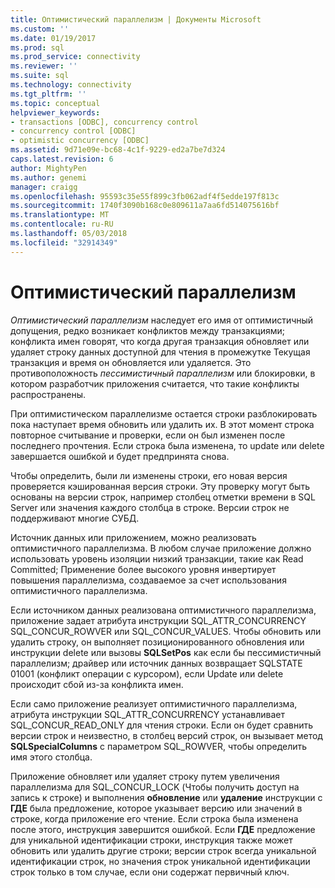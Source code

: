 ```yaml
---
title: Оптимистический параллелизм | Документы Microsoft
ms.custom: ''
ms.date: 01/19/2017
ms.prod: sql
ms.prod_service: connectivity
ms.reviewer: ''
ms.suite: sql
ms.technology: connectivity
ms.tgt_pltfrm: ''
ms.topic: conceptual
helpviewer_keywords:
- transactions [ODBC], concurrency control
- concurrency control [ODBC]
- optimistic concurrency [ODBC]
ms.assetid: 9d71e09e-bc68-4c1f-9229-ed2a7be7d324
caps.latest.revision: 6
author: MightyPen
ms.author: genemi
manager: craigg
ms.openlocfilehash: 95593c35e55f899c3fb062adf4f5edde197f813c
ms.sourcegitcommit: 1740f3090b168c0e809611a7aa6fd514075616bf
ms.translationtype: MT
ms.contentlocale: ru-RU
ms.lasthandoff: 05/03/2018
ms.locfileid: "32914349"
---
```

# <a name="optimistic-concurrency"></a>Оптимистический параллелизм
*Оптимистический параллелизм* наследует его имя от оптимистичный допущения, редко возникает конфликтов между транзакциями; конфликта имен говорят, что когда другая транзакция обновляет или удаляет строку данных доступной для чтения в промежутке Текущая транзакция и время он обновляется или удаляется. Это противоположность *пессимистичный параллелизм* или блокировки, в котором разработчик приложения считается, что такие конфликты распространены.  
  
 При оптимистическом параллелизме остается строки разблокировать пока наступает время обновить или удалить их. В этот момент строка повторное считывание и проверки, если он был изменен после последнего прочтения. Если строка была изменена, то update или delete завершается ошибкой и будет предпринята снова.  
  
 Чтобы определить, были ли изменены строки, его новая версия проверяется кэшированная версия строки. Эту проверку могут быть основаны на версии строк, например столбец отметки времени в SQL Server или значения каждого столбца в строке. Версии строк не поддерживают многие СУБД.  
  
 Источник данных или приложением, можно реализовать оптимистичного параллелизма. В любом случае приложение должно использовать уровень изоляции низкий транзакции, такие как Read Committed; Применение более высокого уровня инвертирует повышения параллелизма, создаваемое за счет использования оптимистичного параллелизма.  
  
 Если источником данных реализована оптимистичного параллелизма, приложение задает атрибута инструкции SQL_ATTR_CONCURRENCY SQL_CONCUR_ROWVER или SQL_CONCUR_VALUES. Чтобы обновить или удалить строку, он выполняет позиционированного обновления или инструкции delete или вызовы **SQLSetPos** как если бы пессимистичный параллелизм; драйвер или источник данных возвращает SQLSTATE 01001 (конфликт операции с курсором), если Update или delete происходит сбой из-за конфликта имен.  
  
 Если само приложение реализует оптимистичного параллелизма, атрибута инструкции SQL_ATTR_CONCURRENCY устанавливает SQL_CONCUR_READ_ONLY для чтения строки. Если он будет сравнить версии строк и неизвестно, в столбец версий строк, он вызывает метод **SQLSpecialColumns** с параметром SQL_ROWVER, чтобы определить имя этого столбца.  
  
 Приложение обновляет или удаляет строку путем увеличения параллелизма для SQL_CONCUR_LOCK (Чтобы получить доступ на запись к строке) и выполнения **обновление** или **удаление** инструкции с **ГДЕ**  была предложение, которое указывает версию или значений в строке, когда приложение его чтение. Если строка была изменена после этого, инструкция завершится ошибкой. Если **ГДЕ** предложение для уникальной идентификации строки, инструкция также может обновить или удалить другие строки; версии строк всегда уникальной идентификации строк, но значения строк уникальной идентификации строк только в том случае, если они содержат первичный ключ.
